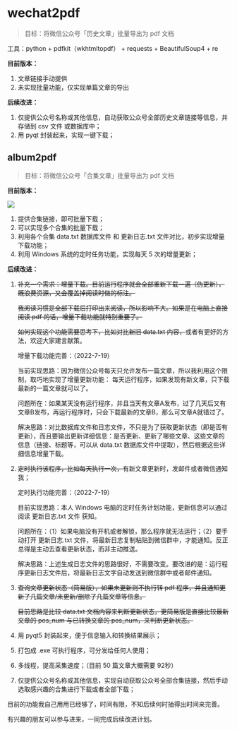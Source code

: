 # wechat2pdf
> 目标：将微信公众号「历史文章」批量导出为 pdf 文档

工具：python + pdfkit（wkhtmltopdf） + requests + BeautifulSoup4 + re

**目前版本：**

1. 文章链接手动提供
2. 未实现批量功能，仅实现单篇文章的导出

**后续改进：**

1. 仅提供公众号名称或其他信息，自动获取公众号全部历史文章链接等信息，并存储到 csv 文件 或数据库中；
2. 用 pyqt 封装起来，实现一键下载；


## album2pdf
> 目标：将微信公众号「合集文章」批量导出为 pdf 文档

**目前版本：**

![](https://img.arctee.cn/one/202207191439415.png)

1. 提供合集链接，即可批量下载；
2. 可以实现多个合集的批量下载；
3. 利用各个合集 data.txt 数据库文件 和 更新日志.txt 文件对比，初步实现增量下载功能；
4. 利用 Windows 系统的定时任务功能，实现每天 5 次的增量更新；

**后续改进：**

1. ~~补充一个需求：增量下载。目前运行程序就会全部重新下载一遍（伪更新），既浪费资源，又会覆盖掉阅读时做的标注。~~

    ~~我阅读习惯是全部下载后打印出来阅读，所以影响不大。如果是在电脑上直接阅读 pdf 的话，增量下载功能就特别重要了。~~
    
    ~~如何实现这个功能需要思考下，比如对比新旧 data.txt 内容，~~或者有更好的方法，欢迎大家建言献策。

    增量下载功能完善：（2022-7-19）

    当前实现思路：因为微信公众号每天只允许发布一篇文章，所以我利用这个限制，取巧地实现了增量更新功能： 每天运行程序，如果发现有新文章，只下载最新的一篇文章就可以了。

    问题所在：如果某天没有运行程序，并且当天有文章A发布，过了几天后又有文章B发布，再运行程序时，只会下载最新的文章B，那么可文章A就错过了。

    解决思路：对比数据库文件和日志文件，不只是为了获取更新状态（即是否有更新），而且要输出更新详细信息：是否更新、更新了哪些文章、这些文章的信息（链接、标题等，可以从 data.txt 数据库文件中提取），然后根据这些详细信息增量下载。


2. ~~定时执行该程序，比如每天执行一次，~~有新文章更新时，发邮件或者微信通知我；

    定时执行功能完善：（2022-7-19）

    目前实现思路：本人 Windows 电脑的定时任务计划功能，更新信息可以通过阅读 更新日志.txt 文件 获知。

    问题所在：（1）如果电脑没有开机或者解锁，那么程序就无法运行；（2）要手动打开 更新日志.txt 文件，将最新日志复制粘贴到微信群中，才能通知。反正总得是主动去查看更新状态，而非主动推送。

    解决思路：上述生成日志文件的思路很好，不需要改变。要改进的是：运行程序更新日志文件后，将最新日志文字自动发送到微信群中或者邮件通知。

3. ~~查询文章更新状态（简易版），如果未更新则不执行转 pdf 程序，并且通知更新了几篇文章/未更新/删除了几篇文章等信息。~~

    ~~目前思路是比较 data.txt 文档内容来判断更新状态，更简易版是直接比较最新文章的 pos_num 与已转换文章的 pos_num，来判断更新状态。~~

4. 用 pyqt5 封装起来，便于信息输入和转换结果展示；

5. 打包成 .exe 可执行程序，可分发给任何人使用；

6. 多线程，提高采集速度；（目前 50 篇文章大概需要 92秒）

7. 仅提供公众号名称或其他信息，实现自动获取公众号全部合集链接，然后手动选取感兴趣的合集进行下载或者全部下载；


目前的功能我自己用用已经够了，时间有限，不知后续何时抽得出时间来完善。

有兴趣的朋友可以参与进来，一同完成后续改进计划。

